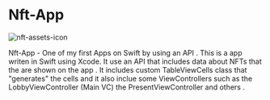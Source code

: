 # Nft-App

![nft-assets-icon](https://user-images.githubusercontent.com/49198410/196111081-a0692901-9663-4335-b584-469729977efd.png)


Nft-App - One of my first Apps on Swift by using an API . This is a app writen in Swift using Xcode. It use an API that includes data about NFTs that the are shown on the app . It includes custom TableViewCells class that "generates" the cells and it also inclue some ViewControllers such as the LobbyViewController (Main VC) the PresentViewController and others .
